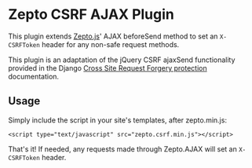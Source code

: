 Zepto CSRF AJAX Plugin
=============

This plugin extends [Zepto.js](https://github.com/madrobby/zepto)' AJAX beforeSend method to set an `X-CSRFToken` header for any non-safe request methods.

This plugin is an adaptation of the jQuery CSRF ajaxSend functionality provided in the Django [Cross Site Request Forgery protection](https://docs.djangoproject.com/en/dev/ref/contrib/csrf/) documentation.


Usage
-----

Simply include the script in your site's templates, after zepto.min.js:

    <script type="text/javascript" src="zepto.csrf.min.js"></script>

That's it! If needed, any requests made through Zepto.AJAX will set an `X-CSRFToken` header.